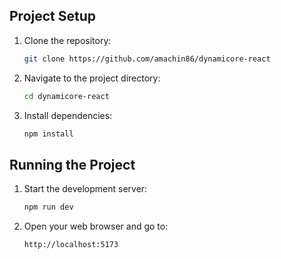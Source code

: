 
## Project Setup

1. Clone the repository:
   ```bash
   git clone https://github.com/amachin86/dynamicore-react
   ```

2. Navigate to the project directory:
   ```bash
   cd dynamicore-react
   ```

3. Install dependencies:
   ```bash
   npm install
   ```

## Running the Project

1. Start the development server:
   ```bash
   npm run dev
   ```

2. Open your web browser and go to:
   ```
   http://localhost:5173
